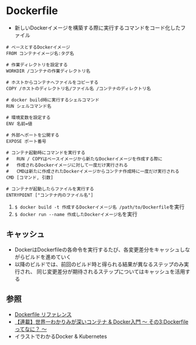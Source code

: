 # Dockerfile
- 新しいDockerイメージを構築する際に実行するコマンドをコード化したファイル

```
# ベースとするDockerイメージ
FROM コンテナイメージ名:タグ名

# 作業ディレクトリを設定する
WORKDIR /コンテナの作業ディレクトリ名

# ホストからコンテナへファイルをコピーする
COPY /ホストのディレクトリ名/ファイル名 /コンテナのディレクトリ名

# docker build時に実行するシェルコマンド
RUN シェルコマンド名

# 環境変数を設定する
ENV 名前=値

# 外部へポートを公開する
EXPOSE ポート番号

# コンテナ起動時にコマンドを実行する
#   RUN / COPYはベースイメージから新たなDockerイメージを作成する際に
#   作成されるDockerイメージに対して一度だけ実行される
#   CMDは新たに作成されたDockerイメージからコンテナ作成時に一度だけ実行される
CMD [コマンド, 引数]

# コンテナが起動したらファイルを実行する
ENTRYPOINT ["コンテナ内のファイル名"]
```
1. `$ docker build -t 作成するDockerイメージ名 /path/to/Dockerfile`を実行
2. `$ docker run --name 作成したDockerイメージ名`を実行

## キャッシュ
- DockerはDockerfileの各命令を実行するたび、各変更差分をキャッシュしながらビルドを進めていく
- 以降のビルドでは、前回のビルド時と得られる結果が異なるステップのみ実行され、
  同じ変更差分が期待されるステップについてはキャッシュを活用する

## 参照
- [Dockerfile リファレンス](https://docs.docker.jp/engine/reference/builder.html)
- [【連載】世界一わかりみが深いコンテナ & Docker入門 〜 その3:Dockerfileってなに？ 〜](https://tech-lab.sios.jp/archives/19191)
- イラストでわかるDocker & Kubernetes
